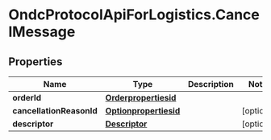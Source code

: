 # OndcProtocolApiForLogistics.CancelMessage

## Properties
Name | Type | Description | Notes
------------ | ------------- | ------------- | -------------
**orderId** | [**Orderpropertiesid**](Orderpropertiesid.md) |  | 
**cancellationReasonId** | [**Optionpropertiesid**](Optionpropertiesid.md) |  | [optional] 
**descriptor** | [**Descriptor**](Descriptor.md) |  | [optional] 
